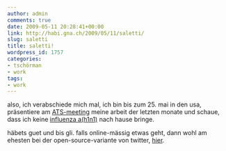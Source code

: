 ```yaml
---
author: admin
comments: true
date: 2009-05-11 20:28:41+00:00
link: http://habi.gna.ch/2009/05/11/saletti/
slug: saletti
title: saletti!
wordpress_id: 1757
categories:
- tschörman
- work
tags:
- work
---
```


also, ich verabschiede mich mal, ich bin bis zum 25. mai in den usa, präsentiere am [ATS-meeting](http://www.thoracic.org/sections/meetings-and-courses/international-conference/2009/index.html) meine arbeit der letzten monate und schaue, dass ich keine [influenza a(h1n1)](http://www.who.int/csr/disease/swineflu/en/index.html) nach hause bringe.




häbets guet und bis gli. falls online-mässig etwas geht, dann wohl am ehesten bei der open-source-variante von twitter, [hier](http://identi.ca/habi).



